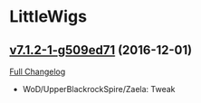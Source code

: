 # LittleWigs

## [v7.1.2-1-g509ed71](https://github.com/BigWigsMods/LittleWigs/tree/509ed71cd3a93a16c0ca85b3f29a96ce98b696b4) (2016-12-01) [](#top)
[Full Changelog](https://github.com/BigWigsMods/LittleWigs/compare/v7.1.2...509ed71cd3a93a16c0ca85b3f29a96ce98b696b4)

- WoD/UpperBlackrockSpire/Zaela: Tweak  
